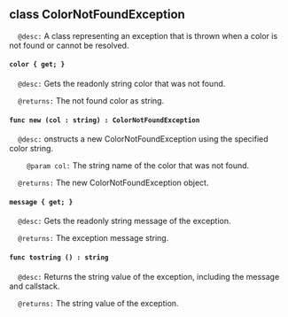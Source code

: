 ## class ColorNotFoundException

&nbsp;&nbsp;&nbsp;&nbsp;```@desc:``` A class representing an exception that is thrown when a color is not found or cannot be resolved.

#### ```color { get; }```

&nbsp;&nbsp;&nbsp;&nbsp;```@desc:``` Gets the readonly string color that was not found.

&nbsp;&nbsp;&nbsp;&nbsp;```@returns:``` The not found color as string.

#### ```func new (col : string) : ColorNotFoundException```

&nbsp;&nbsp;&nbsp;&nbsp;```@desc:``` onstructs a new ColorNotFoundException using the specified color string.

&nbsp;&nbsp;&nbsp;&nbsp;&nbsp;&nbsp;&nbsp;&nbsp;```@param col:``` The string name of the color that was not found.

&nbsp;&nbsp;&nbsp;&nbsp;```@returns:``` The new ColorNotFoundException object.

#### ```message { get; }```

&nbsp;&nbsp;&nbsp;&nbsp;```@desc:``` Gets the readonly string message of the exception.

&nbsp;&nbsp;&nbsp;&nbsp;```@returns:``` The exception message string.

#### ```func tostring () : string```

&nbsp;&nbsp;&nbsp;&nbsp;```@desc:``` Returns the string value of the exception, including the message and callstack.

&nbsp;&nbsp;&nbsp;&nbsp;```@returns:``` The string value of the exception.

